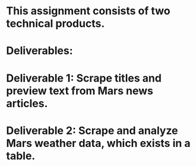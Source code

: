 # This assignment consists of two technical products. 
# Deliverables:
# Deliverable 1: Scrape titles and preview text from Mars news articles.
# Deliverable 2: Scrape and analyze Mars weather data, which exists in a table.
